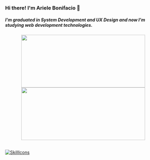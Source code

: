 ### Hi there! I'm Ariele Bonifacio 👋

##### I'm graduated in System Development and UX Design and now I'm studying web development technologies.


<div align="center">
  <a href="https://github.com/bonieasy">
  <img height="170em" width="400em" src="https://github-readme-stats.vercel.app/api?username=bonieasy&show_icons=true&theme=apprentice&hide_border&include_all_commits=true&count_private=true"/>
  <img height="170em" width="400em" src="https://github-readme-stats.vercel.app/api/top-langs/?username=bonieasy&layout=compact&langs_count=7&theme=apprentice&hide_border"/>
</div>
  
  <div style="display: inline_block"><br>
 
    
[![SkillIcons](https://skillicons.dev/icons?i=js,ts,react,html,css,figma,styledcomponents,materialui)](https://skillicons.dev)<br/>  
</div>
